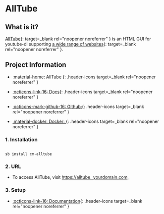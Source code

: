 # AllTube

## What is it?

[AllTube](http://alltubedownload.net/){: target=_blank rel="noopener noreferrer" } is an HTML GUI for youtube-dl supporting [a wide range of websites](https://alltubedownload.net/extractors){: target=_blank rel="noopener noreferrer" }.

## Project Information

- [:material-home: AllTube ](https://github.com/Rudloff/alltube){: .header-icons target=_blank rel="noopener noreferrer" }

- [:octicons-link-16: Docs](https://github.com/Rudloff/alltube){: .header-icons target=_blank rel="noopener noreferrer" }
- [:octicons-mark-github-16: Github:](https://github.com/Rudloff/alltube){: .header-icons target=_blank rel="noopener noreferrer" }
- [:material-docker: Docker: ](https://hub.docker.com/r/rudloff/alltube){: .header-icons target=_blank rel="noopener noreferrer" }


### 1. Installation

``` shell

sb install cm-alltube

```

### 2. URL

- To access AllTube, visit https://alltube._yourdomain.com_

### 3. Setup

- [:octicons-link-16: Documentation](https://github.com/Rudloff/alltube){: .header-icons target=_blank rel="noopener noreferrer" }
